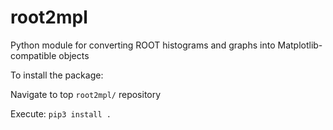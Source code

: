 # root2mpl
Python module for converting ROOT histograms and graphs into Matplotlib-compatible objects

To install the package:

   Navigate to top ```root2mpl/``` repository
   
   Execute:
	```
	pip3 install .
	```	
   
